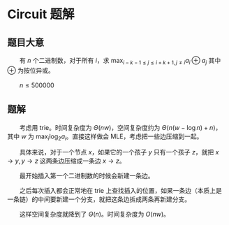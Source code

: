 # Circuit 题解

## 题目大意

　　有 $n$ 个二进制数，对于所有 $i$，求 $\max_{i-k-1\leq j\leq i+k+1,j\neq i} a_i\oplus a_j$ 其中 $\oplus$ 为按位异或。

　　$n\leq 500000$

## 题解

　　考虑用 trie。时间复杂度为 $\Theta(nw)$，空间复杂度约为 $\Theta(n(w-\log n)+n)$，其中 $w$ 为 $\max_i \log_2 a_i$。直接这样做会 MLE，考虑把一些边压缩到一起。

　　具体来说，对于一个节点 $x$，如果它的一个孩子 $y$ 只有一个孩子 $z$，就把 $x\to y,y\to z$ 这两条边压缩成一条边 $x\to z$。

　　最开始插入第一个二进制数的时候会新建一条边。

　　之后每次插入都会正常地在 trie 上查找插入的位置，如果一条边（本质上是一条链）的中间要新建一个分支，就把这条边拆成两条再新建分支。

　　这样空间复杂度就降到了 $\Theta(n)$。时间复杂度为 $O(nw)$。

